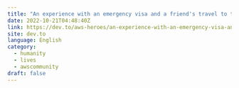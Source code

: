 ```yaml
---
title: "An experience with an emergency visa and a friend's travel to the US for last rites"
date: 2022-10-21T04:48:40Z
link: https://dev.to/aws-heroes/an-experience-with-an-emergency-visa-and-a-friends-travel-to-the-us-for-last-rites-32gc?utm_medium=RSS&utm_source=news.12bit.vn
site: dev.to
language: English
category:
  - humanity
  - lives
  - awscommunity
draft: false
---
```

